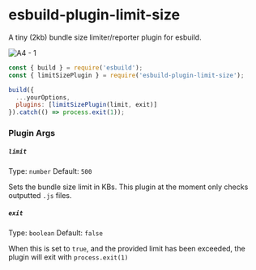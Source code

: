 # esbuild-plugin-limit-size

A tiny (2kb) bundle size limiter/reporter plugin for esbuild.

![A4 - 1](https://user-images.githubusercontent.com/3903325/178270943-f43350ba-828f-4a0b-a839-8d2bc7d3a12f.png)

```js
const { build } = require('esbuild');
const { limitSizePlugin } = require('esbuild-plugin-limit-size');

build({
  ...yourOptions,
  plugins: [limitSizePlugin(limit, exit)]
}).catch(() => process.exit(1));
```


### Plugin Args

##### `limit`

Type: `number` Default: `500`

Sets the bundle size limit in KBs. This plugin at the moment only checks outputted `.js` files.

##### `exit`

Type: `boolean` Default: `false`

When this is set to `true`, and the provided limit has been exceeded, the plugin will exit with `process.exit(1)`
